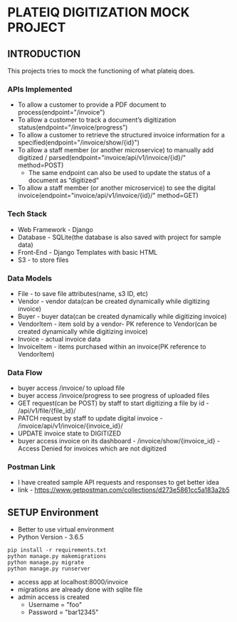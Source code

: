 # PLATEIQ DIGITIZATION MOCK PROJECT
## INTRODUCTION
This projects tries to mock the functioning of what plateiq does.
### APIs Implemented

- To allow a customer to provide a PDF document to process(endpoint="/invoice")
- To allow a customer to track a document’s digitization status(endpoint="/invoice/progress")
- To allow a customer to retrieve the structured invoice information for a specified(endpoint="/invoice/show/{id}")
- To allow a staff member (or another microservice) to manually add digitized / parsed(endpoint="invoice/api/v1/invoice/{id}/" method=POST)
  - The same endpoint can also be used to update the status of a document as “digitized”
- To allow a staff member (or another microservice) to see the digital invoice(endpoint="invoice/api/v1/invoice/{id}/" method=GET)

### Tech Stack
- Web Framework - Django
- Database - SQLite(the database is also saved with project for sample data)
- Front-End - Django Templates with basic HTML
- S3 - to store files

### Data Models
- File - to save file attributes(name, s3 ID, etc)
- Vendor - vendor data(can be created dynamically while digitizing invoice)
- Buyer - buyer data(can be created dynamically while digitizing invoice)
- VendorItem - item sold by a vendor- PK reference to Vendor(can be created dynamically while digitizing invoice)
- Invoice - actual invoice data
- InvoiceItem - items purchased within an invoice(PK reference to VendorItem)

### Data Flow
- buyer access /invoice/ to upload file
- buyer access /invoice/progress to see progress of uploaded files
- GET request(can be POST) by staff to start digitizing a file by id - /api/v1/file/{file_id}/
- PATCH request by staff to update digital invoice - /invoice/api/v1/invoice/{invoice_id}/
- UPDATE invoice state to DIGITIZED
- buyer access invoice on its dashboard - /invoice/show/{invoice_id} - Access Denied for invoices which are not digitized

### Postman Link
- I have created sample API requests and responses to get better idea
- link - https://www.getpostman.com/collections/d273e5861cc5a183a2b5

## SETUP Environment
- Better to use virtual environment
- Python Version - 3.6.5

```
pip install -r requirements.txt
python manage.py makemigrations
python manage.py migrate
python manage.py runserver
```
- access app at localhost:8000/invoice
- migrations are already done with sqlite file
- admin access is created
  - Username = "foo"
  - Password = "bar12345"
